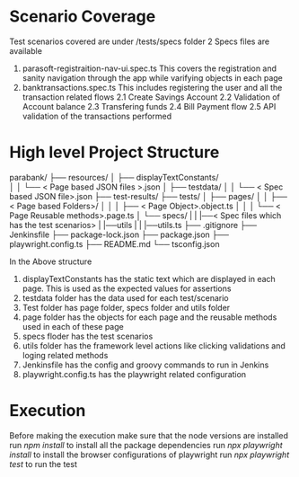 # Scenario Coverage

Test scenarios covered are under /tests/specs folder
2 Specs files are available
1. parasoft-registraition-nav-ui.spec.ts
    This covers the registration and sanity navigation through the app while varifying objects in each page
2. banktransactions.spec.ts
    This includes registering the user and all the transaction related flows
    2.1 Create Savings Account
    2.2 Validation of Account balance
    2.3 Transfering funds
    2.4 Bill Payment flow
    2.5 API validation of the transactions performed

# High level Project Structure

parabank/
├── resources/
│ ├── displayTextConstants/   
│ │ └── < Page based JSON files >.json
│ ├── testdata/
│ │  └── < Spec based JSON file>.json
├── test-results/
├── tests/
│ ├── pages/
│ │ ├── < Page based Folders>/
│ │ │ ├── < Page Object>.object.ts
│ │ │ └── < Page Reusable methods>.page.ts
│ └── specs/
| | |──< Spec files which has the test scenarios>
| |──utils
| | |──utils.ts
├── .gitignore
├── Jenkinsfile
├── package-lock.json
├── package.json
├── playwright.config.ts
├── README.md
└── tsconfig.json

In the Above structure
1. displayTextConstants has the static text which are displayed in each page. This is used as the expected values for assertions
2. testdata folder has the data used for each test/scenario
3. Test folder has page folder, specs folder and utils folder
4. page folder has the objects for each page and the reusable methods used in each of these page
5. specs floder has the test scenarios
6. utils folder has the framework level actions like clicking validations and loging related methods
7. Jenkinsfile has the config and groovy commands to run in Jenkins
8. playwright.config.ts has the playwright related configuration

# Execution

Before making the execution make sure that the node versions are installed
run *npm install* to install all the package dependencies
run  *npx playwright install* to install the browser configurations of playwright
run *npx playwright test* to run the test

